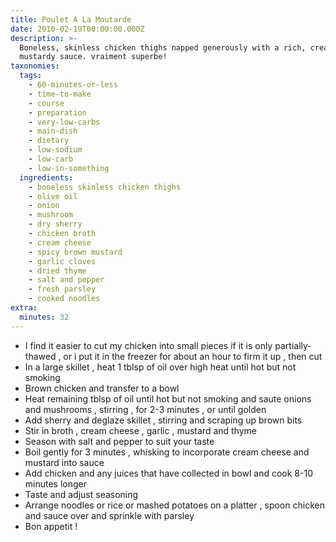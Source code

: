 ```yaml
---
title: Poulet A La Moutarde
date: 2010-02-19T00:00:00.000Z
description: >-
  Boneless, skinless chicken thighs napped generously with a rich, creamy
  mustardy sauce. vraiment superbe!
taxonomies:
  tags:
    - 60-minutes-or-less
    - time-to-make
    - course
    - preparation
    - very-low-carbs
    - main-dish
    - dietary
    - low-sodium
    - low-carb
    - low-in-something
  ingredients:
    - boneless skinless chicken thighs
    - olive oil
    - onion
    - mushroom
    - dry sherry
    - chicken broth
    - cream cheese
    - spicy brown mustard
    - garlic cloves
    - dried thyme
    - salt and pepper
    - fresh parsley
    - cooked noodles
extra:
  minutes: 32
---
```

 - I find it easier to cut my chicken into small pieces if it is only partially-thawed , or i put it in the freezer for about an hour to firm it up , then cut
 - In a large skillet , heat 1 tblsp of oil over high heat until hot but not smoking
 - Brown chicken and transfer to a bowl
 - Heat remaining tblsp of oil until hot but not smoking and saute onions and mushrooms , stirring , for 2-3 minutes , or until golden
 - Add sherry and deglaze skillet , stirring and scraping up brown bits
 - Stir in broth , cream cheese , garlic , mustard and thyme
 - Season with salt and pepper to suit your taste
 - Boil gently for 3 minutes , whisking to incorporate cream cheese and mustard into sauce
 - Add chicken and any juices that have collected in bowl and cook 8-10 minutes longer
 - Taste and adjust seasoning
 - Arrange noodles or rice or mashed potatoes on a platter , spoon chicken and sauce over and sprinkle with parsley
 - Bon appetit !
